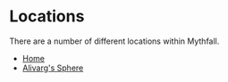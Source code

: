 # Locations
There are a number of different locations within Mythfall.

- [Home](home.md)
- [Alivarg's Sphere](./alivargs-sphere.md)